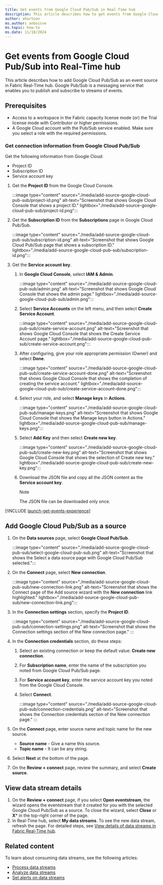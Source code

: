 ```yaml
---
title: Get events from Google Cloud Pub/Sub in Real-Time hub
description: This article describes how to get events from Google Cloud Pub/Sub as an event source in Fabric Real-Time hub.
author: ahartoon
ms.author: anboisve
ms.topic: how-to
ms.date: 11/18/2024
---
```


# Get events from Google Cloud Pub/Sub into Real-Time hub

This article describes how to add Google Cloud Pub/Sub as an event source in Fabric Real-Time hub. Google Pub/Sub is a messaging service that enables you to publish and subscribe to streams of events.



## Prerequisites

- Access to a workspace in the Fabric capacity license mode (or) the Trial license mode with Contributor or higher permissions. 
- A Google Cloud account with the Pub/Sub service enabled. Make sure you select a role with the required permissions.

### Get connection information from Google Cloud Pub/Sub

Get the following information from Google Cloud:

- Project ID
- Subscription ID
- Service account key

1. Get the **Project ID** from the Google Cloud Console.

    :::image type="content" source="./media/add-source-google-cloud-pub-sub/project-id.png" alt-text="Screenshot that shows Google Cloud Console that shows a project ID." lightbox="./media/add-source-google-cloud-pub-sub/project-id.png":::
1. Get the **Subscription ID** from the **Subscriptions** page in Google Cloud Pub/Sub.

    :::image type="content" source="./media/add-source-google-cloud-pub-sub/subscription-id.png" alt-text="Screenshot that shows Google Cloud Pub/Sub page that shows a subscription ID." lightbox="./media/add-source-google-cloud-pub-sub/subscription-id.png":::
1. Get the **Service account key**.
    1. In **Google Cloud Console**, select **IAM & Admin**.
    
        :::image type="content" source="./media/add-source-google-cloud-pub-sub/admin.png" alt-text="Screenshot that shows  Google Cloud Console that shows the admin page." lightbox="./media/add-source-google-cloud-pub-sub/admin.png":::        
    1. Select **Service Accounts** on the left menu, and then select **Create Service Account**.

        :::image type="content" source="./media/add-source-google-cloud-pub-sub/create-service-account.png" alt-text="Screenshot that shows Google Cloud Console that shows the Create Service Account page." lightbox="./media/add-source-google-cloud-pub-sub/create-service-account.png":::        
    1. After configuring, give your role appropriate permission (Owner) and select **Done**.

        :::image type="content" source="./media/add-source-google-cloud-pub-sub/create-service-account-done.png" alt-text="Screenshot that shows Google Cloud Console that shows the completion of creating the service account." lightbox="./media/add-source-google-cloud-pub-sub/create-service-account-done.png":::        
    1. Select your role, and select **Manage keys** in **Actions**.

        :::image type="content" source="./media/add-source-google-cloud-pub-sub/manage-keys.png" alt-text="Screenshot that shows Google Cloud Console that shows the Manage keys button in Actions." lightbox="./media/add-source-google-cloud-pub-sub/manage-keys.png":::        
    1. Select **Add Key** and then select **Create new key**.

        :::image type="content" source="./media/add-source-google-cloud-pub-sub/create-new-key.png" alt-text="Screenshot that shows Google Cloud Console that shows the selection of Create new key." lightbox="./media/add-source-google-cloud-pub-sub/create-new-key.png":::        
    1. Download the JSON file and copy all the JSON content as the **Service account key**.
    
        > [!NOTE]
        > The JSON file can be downloaded only once.


[!INCLUDE [launch-get-events-experience](./includes/launch-get-events-experience.md)]

## Add Google Cloud Pub/Sub as a source

1. On the **Data sources** page, select **Google Cloud Pub/Sub**.

    :::image type="content" source="./media/add-source-google-cloud-pub-sub/select-google-cloud-pub-sub.png" alt-text="Screenshot that shows the Select a data source page with Google Cloud Pub/Sub selected.":::
1. On the **Connect** page, select **New connection**.

    :::image type="content" source="./media/add-source-google-cloud-pub-sub/new-connection-link.png" alt-text="Screenshot that shows the Connect page of the Add source wizard with the **New connection** link highlighted." lightbox="./media/add-source-google-cloud-pub-sub/new-connection-link.png":::
1. In the **Connection settings** section, specify the **Project ID**.

    :::image type="content" source="./media/add-source-google-cloud-pub-sub/connection-settings.png" alt-text="Screenshot that shows the Connection settings section of the New connection page." :::
1. In the **Connection credentials** section, do these steps:
    1. Select an existing connection or keep the default value: **Create new connection**.
    1. For **Subscription name**, enter the name of the subscription you noted from Google Cloud Pub/Sub page.
    1. For **Service account key**, enter the service account key you noted from the Google Cloud Console.
    1. Select **Connect**.
    
        :::image type="content" source="./media/add-source-google-cloud-pub-sub/connection-credentials.png" alt-text="Screenshot that shows the Connection credentials section of the New connection page." ::: 
1. On the **Connect** page, enter source name and topic name for the new source.
    - **Source name** - Give a name this source.
    - **Topic name** - It can be any string.
1. Select **Next** at the bottom of the page.
1. On the **Review + connect** page, review the summary, and select **Create source**.

## View data stream details

1. On the **Review + connect** page, if you select **Open eventstream**, the wizard opens the eventstream that it created for you with the selected Google Cloud Pub/Sub as a source. To close the wizard, select **Close** or **X*** in the top-right corner of the page.
1. In Real-Time hub, select **My data streams**. To see the new data stream, refresh the page. For detailed steps, see [View details of data streams in Fabric Real-Time hub](view-data-stream-details.md).

## Related content

To learn about consuming data streams, see the following articles:

- [Process data streams](process-data-streams-using-transformations.md)
- [Analyze data streams](analyze-data-streams-using-kql-table-queries.md)
- [Set alerts on data streams](set-alerts-data-streams.md)
